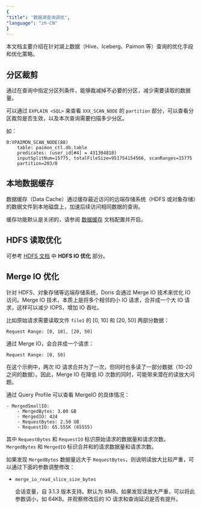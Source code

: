 ```yaml
---
{
"title": "数据湖查询调优",
"language": "zh-CN"
}
---
```


本文档主要介绍在针对湖上数据（Hive、Iceberg、Paimon 等）查询的优化手段和优化策略。

## 分区裁剪

通过在查询中指定分区列条件，能够裁减掉不必要的分区，减少需要读取的数据量。

可以通过 `EXPLAIN <SQL>` 来查看 `XXX_SCAN_NODE` 的 `partition` 部分，可以查看分区裁剪是否生效，以及本次查询需要扫描多少分区。

如：

```
0:VPAIMON_SCAN_NODE(88)
    table: paimon_ctl.db.table
    predicates: (user_id[#4] = 431304818)
    inputSplitNum=15775, totalFileSize=951754154566, scanRanges=15775
    partition=203/0
```

## 本地数据缓存

数据缓存（Data Cache）通过缓存最近访问的远端存储系统（HDFS 或对象存储）的数据文件到本地磁盘上，加速后续访问相同数据的查询。

缓存功能默认是关闭的，请参阅 [数据缓存](../data-cache.md) 文档配置并开启。

## HDFS 读取优化

可参考 [HDFS 文档](../storages/hdfs.md) 中 **HDFS IO 优化** 部分。

## Merge IO 优化

针对 HDFS、对象存储等远端存储系统，Doris 会通过 Merge IO 技术来优化 IO 访问。Merge IO 技术，本质上是将多个相邻的小 IO 请求，合并成一个大 IO 请求，这样可以减少 IOPS，增加 IO 吞吐。

比如原始请求需要读取文件 `file1` 的 [0, 10] 和 [20, 50] 两部分数据：

```
Request Range: [0, 10], [20, 50]
```

通过 Merge IO，会合并成一个请求：

```
Request Range: [0, 50]
```

在这个示例中，两次 IO 请求合并为了一次，但同时也多读了一部分数据（10-20 之间的数据）。因此，Merge IO 在降低 IO 次数的同时，可能带来潜在的读放大问题。

通过 Query Profile 可以查看 MergeIO 的具体情况：

```
- MergedSmallIO:
    - MergedBytes: 3.00 GB
    - MergedIO: 424
    - RequestBytes: 2.50 GB
    - RequestIO: 65.555K (65555)
```

其中 `RequestBytes` 和 `RequestIO` 标识原始请求的数据量和请求次数。`MergedBytes` 和 `MergedIO` 标识合并和的请求数据量和请求次数。

如果发现 `MergedBytes` 数据量远大于 `RequestBytes`，则说明读放大比较严重，可以通过下面的参数调整修改：

- `merge_io_read_slice_size_bytes`

    会话变量，自 3.1.3 版本支持。默认为 8MB。如果发现读放大严重，可以将此参数调小，如 64KB。并观察修改后的 IO 请求和查询延迟是否有提升。
